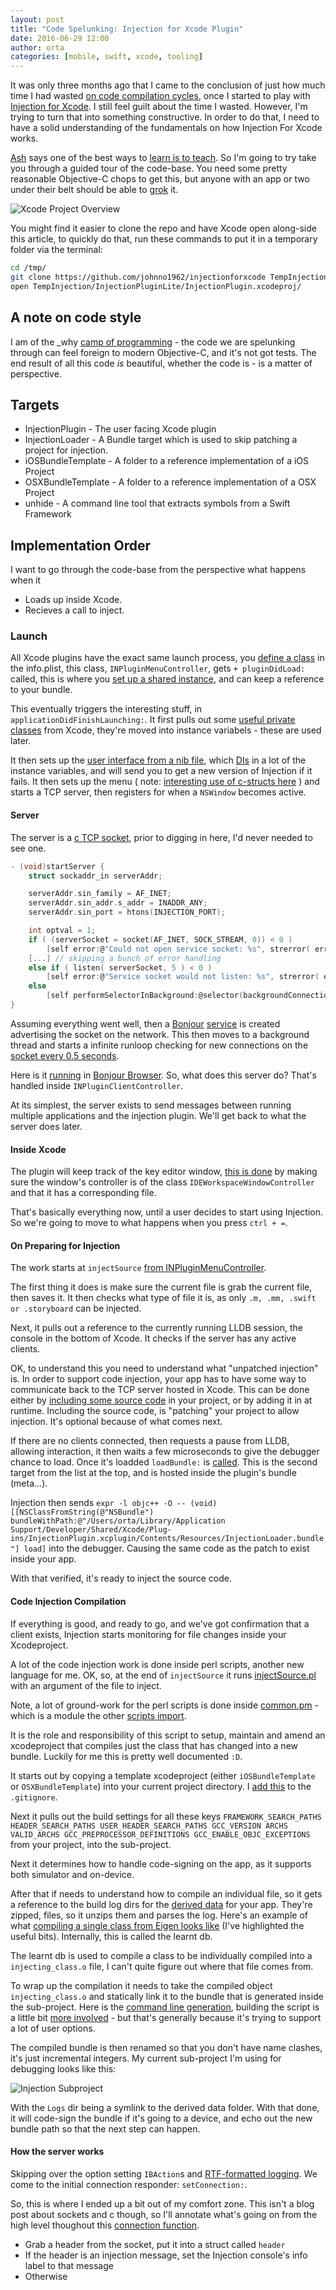 ```yaml
---
layout: post
title: "Code Spelunking: Injection for Xcode Plugin"
date: 2016-06-29 12:00
author: orta
categories: [mobile, swift, xcode, tooling]
---
```


It was only three months ago that I came to the conclusion of just how much time I had wasted [on code compilation cycles](http://artsy.github.io/blog/2016/03/05/iOS-Code-Injection/), once I started to play with [Injection for Xcode](https://github.com/johnno1962/injectionforxcode). I still feel guilt about the time I wasted. However, I'm trying to turn that into something constructive. In order to do that, I need to have a solid understanding of the fundamentals on how Injection For Xcode works.

[Ash](https://ashfurrow.com/) says one of the best ways to [learn is to teach](https://ashfurrow.com/blog/teaching-learning/). So I'm going to try take you through a guided tour of the code-base. You need some pretty reasonable Objective-C chops to get this, but anyone with an app or two under their belt should be able to [grok](https://en.wikipedia.org/wiki/Grok) it. 

<!-- more -->

![Xcode Project Overview](/images/2016-06-29-injection-overview/overview.png)

You might find it easier to clone the repo and have Xcode open along-side this article, to quickly do that, run these commands to put it in a temporary folder via the terminal:

```sh
cd /tmp/
git clone https://github.com/johnno1962/injectionforxcode TempInjection
open TempInjection/InjectionPluginLite/InjectionPlugin.xcodeproj/
```

## A note on code style

I am of the \_why [camp of programming](https://www.smashingmagazine.com/2010/05/why-a-tale-of-a-post-modern-genius/#dont-be-afraid-to-take-risks) - the code we are spelunking through can feel foreign to modern Objective-C, and it's not got tests. The end result of all this code _is_ beautiful, whether the code is - is a matter of perspective.

## Targets

* InjectionPlugin - The user facing Xcode plugin
* InjectionLoader - A Bundle target which is used to skip patching a project for injection.
* iOSBundleTemplate - A folder to a reference implementation of a iOS Project
* OSXBundleTemplate - A folder to a reference implementation of a OSX Project
* unhide - A command line tool that extracts symbols from a Swift Framework

## Implementation Order

I want to go through the code-base from the perspective what happens when it

* Loads up inside Xcode.
* Recieves a call to inject.

### Launch

All Xcode plugins have the exact same launch process, you [define a class][principal_class] in the info.plist, this class, `INPluginMenuController`, gets `+ pluginDidLoad:` called, this is where you [set up a shared instance][launch_shared], and can keep a reference to your bundle.

This eventually triggers the interesting stuff, in `applicationDidFinishLaunching:`. It first pulls out some [useful private classes][private_classes] from Xcode, they're moved into instance variabels - these are used later. 

It then sets up the [user interface from a nib file][nib_setup], which [DIs][di] in a lot of the instance variables, and will send you to get a new version of Injection if it fails. It then sets up the menu ( note: [interesting use of c-structs here][menu_structs] ) and starts a TCP server, then registers for when a `NSWindow` becomes active.

#### Server

The server is a [c TCP socket][tcp_socket], prior to digging in here, I'd never needed to see one.

``` c
- (void)startServer {
    struct sockaddr_in serverAddr;

    serverAddr.sin_family = AF_INET;
    serverAddr.sin_addr.s_addr = INADDR_ANY;
    serverAddr.sin_port = htons(INJECTION_PORT);

    int optval = 1;
    if ( (serverSocket = socket(AF_INET, SOCK_STREAM, 0)) < 0 )
        [self error:@"Could not open service socket: %s", strerror( errno )];
    [...] // skipping a bunch of error handling
    else if ( listen( serverSocket, 5 ) < 0 )
        [self error:@"Service socket would not listen: %s", strerror( errno )];
    else
        [self performSelectorInBackground:@selector(backgroundConnectionService) withObject:nil];
}
```

Assuming everything went well, then a [Bonjour][bonjour] [service][bonjour_service] is created advertising the socket on the network. This then moves to a background thread and starts a infinite runloop checking for new connections on the [socket every 0.5 seconds][socket_runloop].

Here is it [running][bbrowser_running] in [Bonjour Browser][bbrowser]. So, what does this server do? That's handled inside `INPluginClientController`.

At its simplest, the server exists to send messages between running multiple applications and the injection plugin. We'll get back to what the server does later.

#### Inside Xcode

The plugin will keep track of the key editor window, [this is done][window_checking] by making sure the window's controller is of the class `IDEWorkspaceWindowController` and that it has a corresponding file.

That's basically everything now, until a user decides to start using Injection. So we're going to move to what happens when you press `ctrl + =`. 

#### On Preparing for Injection

The work starts at `injectSource` [from INPluginMenuController][inject_source]. 

The first thing it does is make sure the current file is grab the current file, then saves it. It then checks what type of file it is, as only `.m, .mm, .swift or .storyboard` can be injected.

Next, it pulls out a reference to the currently running LLDB session, the console in the bottom of Xcode. It checks if the server has any active clients. 

OK, to understand this you need to understand what "unpatched injection" is. In order to support code injection, your app has to have some way to communicate back to the TCP server hosted in Xcode. This can be done either by [including some source code][unpatched] in your project, or by adding it in at runtime. Including the source code, is "patching" your project to allow injection. It's optional because of what comes next.

If there are no clients connected, then requests a pause from LLDB, allowing interaction, it then waits a few microseconds to give the debugger chance to load. Once it's loadded `loadBundle:` is [called][load_bundle]. This is the second target from the list at the top, and is hosted inside the plugin's bundle (meta...).

Injection then sends `expr -l objc++ -O -- (void)[[NSClassFromString(@"NSBundle")  bundleWithPath:@"/Users/orta/Library/Application Support/Developer/Shared/Xcode/Plug-ins/InjectionPlugin.xcplugin/Contents/Resources/InjectionLoader.bundle"] load]` into the debugger. Causing the same code as the patch to exist inside your app.
 
With that verified, it's ready to inject the source code.

#### Code Injection Compilation

If everything is good, and ready to go, and we've got confirmation that a client exists, Injection starts monitoring for file changes inside your Xcodeproject.

A lot of the code injection work is done inside perl scripts, another new language for me. OK, so, at the end of `injectSource` it runs [injectSource.pl][injection_source_pl] with an argument of the file to inject.

Note, a lot of ground-work for the perl scripts is done inside [common.pm][common_pm] - which is a module the other [scripts import][use_common].

It is the role and responsibility of this script to setup, maintain and amend an xcodeproject that compiles just the class that has changed into a new bundle. Luckily for me this is pretty well documented `:D`. 

It starts out by copying a template xcodeproject (either `iOSBundleTemplate` or `OSXBundleTemplate`) into your current project directory. I [add this][eigen_gitignore] to the `.gitignore`.

Next it pulls out the build settings for all these keys `FRAMEWORK_SEARCH_PATHS HEADER_SEARCH_PATHS USER_HEADER_SEARCH_PATHS GCC_VERSION ARCHS VALID_ARCHS GCC_PREPROCESSOR_DEFINITIONS GCC_ENABLE_OBJC_EXCEPTIONS` from your project, into the sub-project.

Next it determines how to handle code-signing on the app, as it supports both simulator and on-device. 

After that if needs to understand how to compile an individual file, so it gets a reference to the build log dirs for the [derived data][derived_data_logs] for your app. They're zipped, files, so it unzips them and parses the log. Here's an example of what [compiling a single class from Eigen looks like][a_build_log] (I've highlighted the useful bits). Internally, this is called the learnt db.

The learnt db is used to compile a class to be individually compiled into a `injecting_class.o` file, I can't quite figure out where that file comes from. 

To wrap up the compilation it needs to take the compiled object `injecting_class.o` and statically link it to the bundle that is generated inside the sub-project. Here is the [command line generation][learnt_command], building the script is a little bit [more involved][learn_build] - but that's generally because it's trying to support a lot of user options. 

The compiled bundle is then renamed so that you don't have name clashes, it's just incremental integers. My current sub-project I'm using for debugging looks like this:

![Injection Subproject](/images/2016-06-29-injection-overview/injection_subproject.png)

With the `Logs` dir being a symlink to the derived data folder. With that done, it will code-sign the bundle if it's going to a device, and echo out the new bundle path so that the next step can happen.

#### How the server works

Skipping over the option setting `IBAction`s and [RTF-formatted logging][rtf_logging]. We come to the initial connection responder: `setConnection:`. 

So, this is where I ended up a bit out of my comfort zone. This isn't a blog post about sockets and c though, so I'll annotate what's going on from the high level thoughout this [connection function][socket_connection].

* Grab a header from the socket, put it into a struct called `header`
* If the header is an injection message, set the Injection console's info label to that message
* Otherwise 



[di]: http://artsy.github.io/blog/2016/06/27/dependency-injection-in-swift/
[bonjour]: https://en.wikipedia.org/wiki/Bonjour_%28software%29
[bbrowser]: http://tildesoft.com
[bbrowser_running]: /images/2016-06-29-injection-overview/selected-bonjour.png
[eigen_gitignore]: https://github.com/artsy/eigen/pull/1236/files#diff-a084b794bc0759e7a6b77810e01874f2R46
[derived_data_logs]: /images/2016-06-29-injection-overview/build_logs.png
[a_build_log]: /images/2016-06-29-injection-overview/a_build_log.png

[principal_class]: https://github.com/johnno1962/injectionforxcode/blob/master/InjectionPluginLite/Info.plist#L21-L22
[launch_shared]: https://github.com/johnno1962/injectionforxcode/blob/2c1696e7301fdcf1d99a8a75be501df7c25d93e8/InjectionPluginLite/Classes/INPluginMenuController.m#L83-L94
[private_classes]: https://github.com/johnno1962/injectionforxcode/blob/2c1696e7301fdcf1d99a8a75be501df7c25d93e8/InjectionPluginLite/Classes/INPluginMenuController.m#L125-L128
[nib_setup]: https://github.com/johnno1962/injectionforxcode/blob/2c1696e7301fdcf1d99a8a75be501df7c25d93e8/InjectionPluginLite/Classes/INPluginMenuController.m#L131-L137
[menu_structs]: https://github.com/johnno1962/injectionforxcode/blob/2c1696e7301fdcf1d99a8a75be501df7c25d93e8/InjectionPluginLite/Classes/INPluginMenuController.m#L151-L154
[tcp_socket]: https://github.com/johnno1962/injectionforxcode/blob/2c1696e7301fdcf1d99a8a75be501df7c25d93e8/InjectionPluginLite/Classes/INPluginMenuController.m#L512-L535
[bonjour_service]: https://github.com/johnno1962/injectionforxcode/blob/2c1696e7301fdcf1d99a8a75be501df7c25d93e8/InjectionPluginLite/Classes/INPluginMenuController.m#L539-L542
[socket_runloop]: https://github.com/johnno1962/injectionforxcode/blob/2c1696e7301fdcf1d99a8a75be501df7c25d93e8/InjectionPluginLite/Classes/INPluginMenuController.m#L545-L557
[rtf_logging]: https://github.com/johnno1962/injectionforxcode/blob/2c1696e7301fdcf1d99a8a75be501df7c25d93e8/InjectionPluginLite/Classes/INPluginClientController.m#L129-L185
[socket_connection]: https://github.com/johnno1962/injectionforxcode/blob/2c1696e7301fdcf1d99a8a75be501df7c25d93e8/InjectionPluginLite/Classes/INPluginClientController.m#L189
[window_checking]: https://github.com/johnno1962/injectionforxcode/blob/2c1696e7301fdcf1d99a8a75be501df7c25d93e8/InjectionPluginLite/Classes/INPluginMenuController.m#L214-L220
[inject_source]: https://github.com/johnno1962/injectionforxcode/blob/2c1696e7301fdcf1d99a8a75be501df7c25d93e8/InjectionPluginLite/Classes/INPluginMenuController.m#L359
[unpatched]: https://github.com/johnno1962/injectionforxcode/blob/master/documentation/patching_injection.md
[load_bundle]: https://github.com/johnno1962/injectionforxcode/blob/2c1696e7301fdcf1d99a8a75be501df7c25d93e8/InjectionPluginLite/Classes/INPluginMenuController.m#L404-L415
[injection_source_pl]: https://github.com/johnno1962/injectionforxcode/blob/2c1696e7301fdcf1d99a8a75be501df7c25d93e8/InjectionPluginLite/injectSource.pl
[common_pm]: https://github.com/johnno1962/injectionforxcode/blob/2c1696e7301fdcf1d99a8a75be501df7c25d93e8/InjectionPluginLite/common.pm
[use_common]: https://github.com/johnno1962/injectionforxcode/blob/2c1696e7301fdcf1d99a8a75be501df7c25d93e8/InjectionPluginLite/injectSource.pl#L15
[learnt_command]: https://github.com/johnno1962/injectionforxcode/blob/2c1696e7301fdcf1d99a8a75be501df7c25d93e8/InjectionPluginLite/injectSource.pl#L331-L365
[learn_build]:https://github.com/johnno1962/injectionforxcode/blob/2c1696e7301fdcf1d99a8a75be501df7c25d93e8/InjectionPluginLite/injectSource.pl#L376-L467